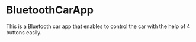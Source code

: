 # BluetoothCarApp

This is a Bluetooth car app that enables to control the car with the help of 4 buttons easily.
